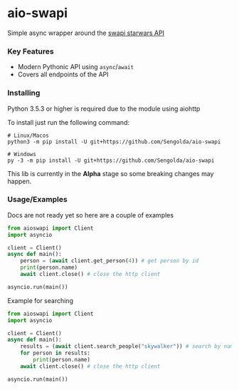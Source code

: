 # aio-swapi

Simple async wrapper around the [swapi starwars API](https://swapi.dev/)

### Key Features
- Modern Pythonic API using `async`/`await`
- Covers all endpoints of the API

### Installing
Python 3.5.3 or higher is required due to the module using aiohttp

To install just run the following command:
```
# Linux/Macos
python3 -m pip install -U git+https://github.com/Sengolda/aio-swapi

# Windows
py -3 -m pip install -U git+https://github.com/Sengolda/aio-swapi
```

This lib is currently in the **Alpha** stage so some breaking changes may happen.

### Usage/Examples
Docs are not ready yet so here are a couple of examples

```python
from aioswapi import Client
import asyncio

client = Client()
async def main():
    person = (await client.get_person(4)) # get person by id
    print(person.name)
    await client.close() # close the http client

asyncio.run(main())
```
Example for searching
```python
from aioswapi import Client
import asyncio

client = Client()
async def main():
    results = (await client.search_people("skywalker")) # search by name
    for person in results:
        print(person.name)
    await client.close() # close the http client

asyncio.run(main())
```
